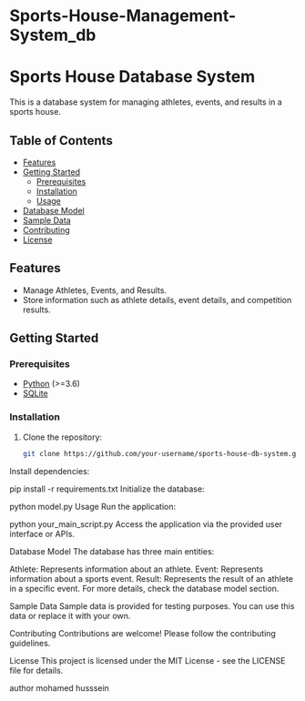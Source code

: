 # Sports-House-Management-System_db

# Sports House Database System

This is a database system for managing athletes, events, and results in a sports house.

## Table of Contents

- [Features](#features)
- [Getting Started](#getting-started)
  - [Prerequisites](#prerequisites)
  - [Installation](#installation)
  - [Usage](#usage)
- [Database Model](#database-model)
- [Sample Data](#sample-data)
- [Contributing](#contributing)
- [License](#license)

## Features

- Manage Athletes, Events, and Results.
- Store information such as athlete details, event details, and competition results.

## Getting Started

### Prerequisites

- [Python](https://www.python.org/downloads/) (>=3.6)
- [SQLite](https://www.sqlite.org/index.html)

### Installation

1. Clone the repository:

   ```bash
   git clone https://github.com/your-username/sports-house-db-system.git
Install dependencies:


pip install -r requirements.txt
Initialize the database:

python model.py
Usage
Run the application:

python your_main_script.py
Access the application via the provided user interface or APIs.

Database Model
The database has three main entities:

Athlete: Represents information about an athlete.
Event: Represents information about a sports event.
Result: Represents the result of an athlete in a specific event.
For more details, check the database model section.

Sample Data
Sample data is provided for testing purposes. You can use this data or replace it with your own.

Contributing
Contributions are welcome! Please follow the contributing guidelines.

License
This project is licensed under the MIT License - see the LICENSE file for details.

author mohamed husssein
